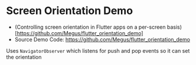 # Screen Orientation Demo

- (Controlling screen orientation in Flutter apps on a per-screen basis)[https://github.com/Megus/flutter_orientation_demo]
- Source Demo Code: https://github.com/Megus/flutter_orientation_demo

 Uses `NavigatorObserver` which listens for push and pop events so it can set the orientation